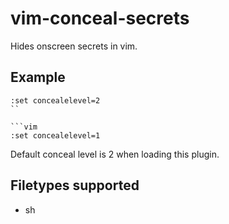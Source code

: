 # vim-conceal-secrets

Hides onscreen secrets in vim.

## Example

```vim
:set concealelevel=2
``

```vim
:set concealelevel=1
```

Default conceal level is 2 when loading this plugin.

## Filetypes supported

* sh
